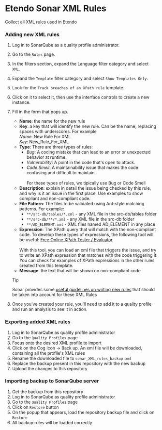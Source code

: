 # Etendo Sonar XML Rules

Collect all XML rules used in Etendo

### Adding new XML rules

1. Log in to SonarQube as a quality profile administrator.
2. Go to the `Rules` page.
3. In the filters section, expand the Language filter category and select `XML`.
4. Expand the `Template` filter category and select `Show Templates Only`.
5. Look for the `Track breaches of an XPath rule` template.
6. Click on it to select it, then use the interface controls to create a new instance.
7. Fill in the form that pops up.
    * **Name**: the name for the new rule
    * **Key**: a key that will identify the new rule. Can be the name, replacing spaces with underscores. For example \
    _Name_: New Rule For XML \
    _Key_: New_Rule_For_XML
    * **Type**: There are three types of rules:
        * _Bug_: A coding mistake that can lead to an error or unexpected behavior at runtime.
        * _Vulnerability_: A point in the code that's open to attack.
        * _Code Smell_: A maintainability issue that makes the code confusing and difficult to maintain. \
        \
        For these types of rules, we tipically use Bug or Code Smell
    * **Description**: explain in detail the issue being checked by this rule, and why is it an issue in the first place. Use examples to show compliant and non-compliant code.
    * **File Pattern**: The files to be validated using Ant-style matching patterns. For example:
        * `**/src-db/tables/*.xml` - any XML file in the src-db/tables folder
        * `**/src-db/**/*.xml` - any XML file in the src-db folder
        * `**/AD_ELEMENT.xml` - XML files named AD_ELEMENT in any place
    * **Expression**: The XPath query that will match with the non-compliant code. To develop these types of expressions, the following tool will be useful: [Free Online XPath Tester / Evaluator](https://www.freeformatter.com/xpath-tester.html) \
    \
    With this tool, you can load an xml file that triggers the issue, and try to write an XPath expression that matches with the code triggering it. You can check for examples of XPath expressions in the other rules created from this template. 
    * **Message**: the text that will be shown on non-compliant code

    > [!TIP]
    > Sonar provides some [useful guidelines on writing new rules](https://docs.sonarsource.com/sonarqube/latest/extension-guide/adding-coding-rules/#guidelines-when-writing-rules-for-issues) that should be taken into account for these XML Rules
8. Once you've created your rule, you'll need to add it to a quality profile and run an analysis to see it in action.

### Exporting added XML rules

1. Log in to SonarQube as quality profile administrator
2. Go to the `Quality Profiles` page
3. Focus onto the desired XML profile to import
4. Click on the Cog Icon -> Back up. An xml file will be downloaded, containing all the profile's XML rules
5. Rename the downloaded file to `sonar_XML_rules_backup.xml`
6. Replace the backup present in this repository with the new backup
7. Upload the changes to this repository

### Importing backup to SonarQube server

1. Get the backup from this repository
2. Log in to SonarQube as quality profile administrator
3. Go to the `Quality Profiles` page
4. Click on `Restore` button
5. On the popup that appears, load the repository backup file and click on `Restore`
6. All backup rules will be loaded correctly